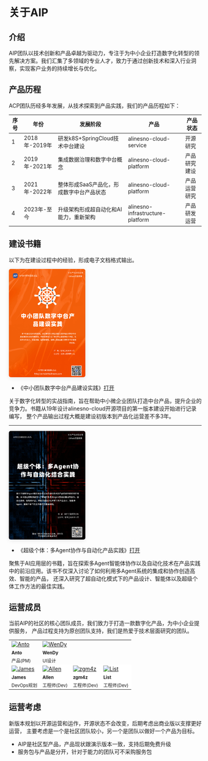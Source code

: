 # 关于AIP

## 介绍

AIP团队以技术创新和产品卓越为驱动力，专注于为中小企业打造数字化转型的领先解决方案。我们汇集了多领域的专业人才，致力于通过创新技术和深入行业洞察，实现客户业务的持续增长与优化。

## 产品历程

ACP团队历经多年发展，从技术探索到产品实践，我们的产品历程如下：

| 序号 | 年份             | 发展阶段                                           | 产品              | 产品状态        |
|------|------------------|----------------------------------------------------|-------------------|-----------------|
| 1    | 2018年-2019年    | 研发k8S+SpringCloud技术中台建设                     | alinesno-cloud-service | 开源研究        |
| 2    | 2019年-2021年    | 集成数据治理和数字中台概念                         | alinesno-cloud-platform | 产品研究建设    |
| 3    | 2021年-2022年    | 整体形成SaaS产品化，形成数字中台产品状态           | alinesno-cloud-platform | 产品运营研究    |
| 4    | 2023年-至今      | 升级架构形成超自动化和AI能力，重新架构             | alinesno-infrastructure-platform | 产品研发运营 |

## 建设书籍

以下为在建设过程中的经验，形成电子文档格式输出。

<img src="/book/book-cover.png" style="
    width: 200px;
    border-radius: 5px;
    box-shadow: 0 2px 12px 0 rgba(0,0,0,.1);
">

- 《中小团队数字中台产品建设实践》[打开](https://alinesno-book.linesno.com/book/)

关于数字化转型的实战指南，旨在帮助中小微企业团队打造中台产品，提升企业的竞争力。书籍从19年设计alinesno-cloud开源项目的第一版本建设开始进行记录编写，
整个产品输出过程大概是建设初版本到产品化运营差不多3年。

---

<img src="/book/book-cover_2.png" style="
    width: 200px;
    border-radius: 5px;
    box-shadow: 0 2px 12px 0 rgba(0,0,0,.1);
">

- 《超级个体：多Agent协作与自动化产品实践》[打开](https://alinesno-agent.linesno.com/book/)

聚焦于AI应用层的书籍，旨在探索多Agent智能体协作以及自动化技术在产品实践中的前沿应用。该书不仅深入讨论了如何利用多Agent系统的集成和协作创造高效、智能的产品，
还深入研究了超自动化模式下的产品设计、智能体以及超级个体工作方法的最佳实践。

## 运营成员

当前AIP的社区的核心团队成员，我们致力于打造一款数字化产品，为中小企业提供服务， 产品过程支持为原创团队支持，我们是热爱于技术层面研究的团队。

<table class="contributor-table">
   <tbody>
      <tr>
         <td align="left">
            <a href="https://github.com/alinesno-cloud">
               <img src="https://avatars.githubusercontent.com/u/9816972?v=4" width="100px;" alt="Anto" />
            </a>
            <br />
            <sub>
               <b>Anto</b>
            </sub>
            <br />
            <sub>产品(PM)</sub>
         </td>
         <td align="left">
            <a href="https://github.com/alinesno-cloud">
               <img src="https://avatars.githubusercontent.com/u/101002463?v=4" width="100px;" alt="WenDy" />
            </a>
            <br />
            <sub>
               <b>WenDy</b>
            </sub>
            <br />
            <sub>UI设计</sub>
         </td>
      </tr>
      <tr style="background-color:#fff">
         <td align="left">
            <a href="https://github.com/alinesno-cloud">
               <img src="https://avatars.githubusercontent.com/u/105762826?v=4" width="100px;" alt="James" />
            </a>
            <br />
            <sub>
               <b>James</b>
            </sub>
            <br />
            <sub>DevOps规划</sub>
         </td>
         <td align="left">
            <a href="https://github.com/alinesno-cloud">
               <img src="https://avatars.githubusercontent.com/u/99624544?v=4" width="100px;" alt="Allen" />
            </a>
            <br />
            <sub>
               <b>Allen</b>
            </sub>
            <br />
            <sub>工程师(Dev)</sub>
         </td>
         <td align="left">
            <a href="https://github.com/alinesno-cloud">
               <img src="https://avatars.githubusercontent.com/u/8686411?v=4" width="100px;" alt="zgm4z" />
            </a>
            <br />
            <sub>
               <b>zgm4z</b>
            </sub>
            <br />
            <sub>工程师(Dev)</sub>
         </td>
         <td align="left">
            <a href="https://github.com/alinesno-cloud">
               <img src="https://avatars.githubusercontent.com/u/99377133?v=4" width="100px;" alt="List" />
            </a>
            <br />
            <sub>
               <b>List</b>
            </sub>
            <br />
            <sub>工程师(Dev)</sub>
         </td>
      </tr>
   </tbody>
</table>

## 运营考虑

新版本规划以开源运营和运作，开源状态不会改变，后期考虑出商业版以支撑更好运营，
主要考虑是一个是社区团队较小，另一个是团队以做好一个产品为目标。

- AIP是社区型产品，产品现状跟演示版本一致，支持后期免费升级
- 服务包与产品是分开，针对于能力的团队可不采购服务包

